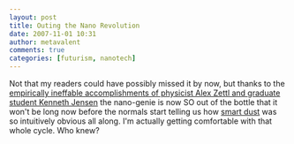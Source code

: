 ```yaml
---
layout: post
title: Outing the Nano Revolution
date: 2007-11-01 10:31
author: metavalent
comments: true
categories: [futurism, nanotech]
---
```

Not that my readers could have possibly missed it by now, but thanks to the <a href="http://www.lbl.gov/Science-Articles/Archive/MSD-nanoradio.html">empirically ineffable accomplishments of physicist Alex Zettl and graduate student Kenneth Jensen</a> the nano-genie is now SO out of the bottle that it won't be long now before the normals start telling us how <a href="http://robotics.eecs.berkeley.edu/~pister/SmartDust/">smart dust</a> was so intuitively obvious all along. I'm actually getting comfortable with that whole cycle. Who knew?

